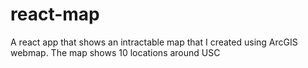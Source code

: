 # react-map
A react app that shows an intractable map that I created using ArcGIS webmap. The map shows 10 locations around USC
